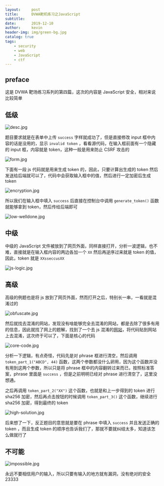```yaml
---
layout:     post
title:      DVWA靶机练习之JavaScript
subtitle:   
date:       2019-12-10
author:     kevin
header-img: img/green-bg.jpg
catalog: true
tags:
    - security
    - web
    - JavaScript
    - ctf
---
```




## preface



这是 DVWA 靶场练习系列的第四篇，这次的内容是 JavaScript 安全，相对来说比较简单



## 低级



![desc.jpg](https://i.loli.net/2019/12/12/UY95JjSgZ4lFMAD.jpg)



题目要求就是在表单中上传 `success` 字样就成功了，但是直接修改 input 框中内容的话是没用的，显示 `invalid token` ，看看源代码，在输入框前面有一个隐藏的 input 框，内容就是 token，这种一般是用来防止 CSRF 攻击的



![form.jpg](https://i.loli.net/2019/12/12/WK7SRQXjkVJ56O3.jpg)



下面有一段 js 代码就是用来生成 token 的，因此，只要计算出生成的 token 然后发送给后端就可以了，代码中会获取输入框中的值，然后进行一定加密后生成 token



![encryption.jpg](https://i.loli.net/2019/12/12/TPKYDnhoZ2UMCOd.jpg)



所以我们在输入框中填入 `success` 后直接在控制台中调用 `generate_token()` 函数就能够拿到 token，然后传给后端即可



![low-welldone.jpg](https://i.loli.net/2019/12/12/U6Tey51Wr94HaPo.jpg)





## 中级



中级的 JavaScript 文件被放到了网页外面，同样直接打开，分析一波逻辑，也不难，直接就是在输入框内容的两边各加一个 `XX` 然后再逆序过来就是 token 的值，因此，token 就是 `XXsseccusXX`



![js-logic.jpg](https://i.loli.net/2019/12/13/ie9WgYIpLcw5xNd.jpg)



## 高级



高级的例题也是将 js 放到了网页外面，然而打开之后，特别长一串，一看就是混淆过的



![obfuscate.jpg](https://i.loli.net/2019/12/13/EIvOQKRCDtkq82o.jpg)



然后就找去混淆的网站，发现没有啥能够完全去混淆的网站，都是去除了很多有用的信息，因此就找了网上的题解，找到了一个去 js 混淆的[网站](http://deobfuscatejavascript.com/)，将代码贴到网站上去混淆，这次终于可以了，下面是核心的代码



![core-code.jpg](https://i.loli.net/2019/12/13/M3bFSmUtc5ekOT9.jpg)



分析一下逻辑，有点奇怪，代码先是对 phrase 框进行清空，然后调用 `token_part_1("ABCD", 44)` 函数，这两个参数都没什么卵用，因为这个函数并没有用到这两个参数，所以只是将 phrase 框中的内容翻转过来而已，按照标准答案，phrase 里面是 `success` ，但是之前明明已经对 phrase 进行清空了，这里没想通。



之后再调用 `token_part_2("XX")` 这个函数，也就是和上一步得到的 token 进行 sha256 加密，然后再点击按钮的时候调用 `token_part_3()` 这个函数，继续进行 sha256 加密，得到最终的 token 



![high-solution.jpg](https://i.loli.net/2019/12/13/dtP2e8ZGf9KMmXJ.jpg)



后来想了一下，反正题目的意思就是要在 phrase 中填入 `success` 并且发送正确的 token ，而且生成 token 的顺序也告诉我们了，那就不要就纠结太多，知道该怎么做就行了



## 不可能



![impossible.jpg](https://i.loli.net/2019/12/13/8OrWaFRgemolE6H.jpg)



永远不要相信用户的输入，所以只要有输入的地方就有漏洞，没有绝对的安全23333
